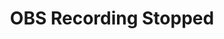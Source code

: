 ---
title: OBS Recording Stopped
description: Trigger for when an OBS Recording is Stopped
version: 0.2.0
parameters:
  - name: Connection
    import: obs-studio/connection
variables:
  - name: obs.id
    type: string
    description: The connection id
  - name: obs.name
    type: string
    description: The name of the connection
    value: Main OBS
  - name: obs.host
    type: string
    description: The IP Address of the OBS connection
    value: 127.0.0.1
  - name: obs.studioVersion
    type: string
    description: The current OBS Studio version
    value: 30.0.0
  - name: obs.websocketVersion
    type: string
    description: The current OBS websocket version
    value: 5.1.0
---